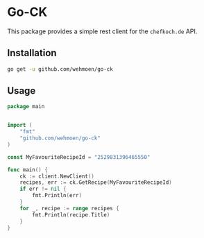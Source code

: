 # Go-CK

This package provides a simple rest client for the `chefkoch.de` API.

## Installation

```bash
go get -u github.com/wehmoen/go-ck
```

## Usage

```go
package main


import (
    "fmt"
    "github.com/wehmoen/go-ck"
)

const MyFavouriteRecipeId = "2529831396465550"

func main() {
    ck := client.NewClient()
    recipes, err := ck.GetRecipe(MyFavouriteRecipeId)
    if err != nil {
        fmt.Println(err)
    }
    for _, recipe := range recipes {
        fmt.Println(recipe.Title)
    }
}
```